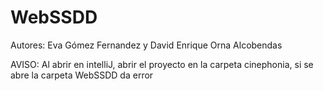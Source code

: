 # WebSSDD

Autores: Eva Gómez Fernandez y David Enrique Orna Alcobendas

AVISO: Al abrir en intelliJ, abrir el proyecto en la carpeta cinephonia, si se abre la carpeta WebSSDD da error
